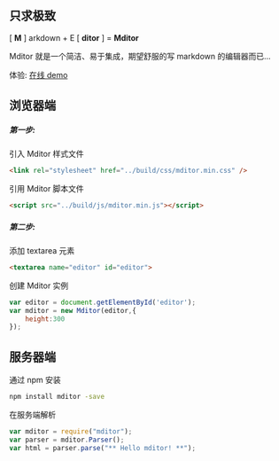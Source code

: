 ## 只求极致

[ **M** ] arkdown + E [ **ditor** ] = **Mditor**    

Mditor 就是一个简洁、易于集成，期望舒服的写 markdown 的编辑器而已...  

体验: [在线 demo](http://houfeng.net/mditor/demo.html)  


## 浏览器端

##### 第一步:

引入 Mditor 样式文件  
```html
<link rel="stylesheet" href="../build/css/mditor.min.css" />
```

引用 Mditor 脚本文件
```html
<script src="../build/js/mditor.min.js"></script>
```

##### 第二步:

添加 textarea 元素
```html
<textarea name="editor" id="editor">
```

创建 Mditor 实例
```javascript
var editor = document.getElementById('editor');
var mditor = new Mditor(editor,{
	height:300
});
```

## 服务器端

通过 npm 安装
```sh
npm install mditor -save
```

在服务端解析
```javascript
var mditor = require("mditor");
var parser = mditor.Parser();
var html = parser.parse("** Hello mditor! **");
```